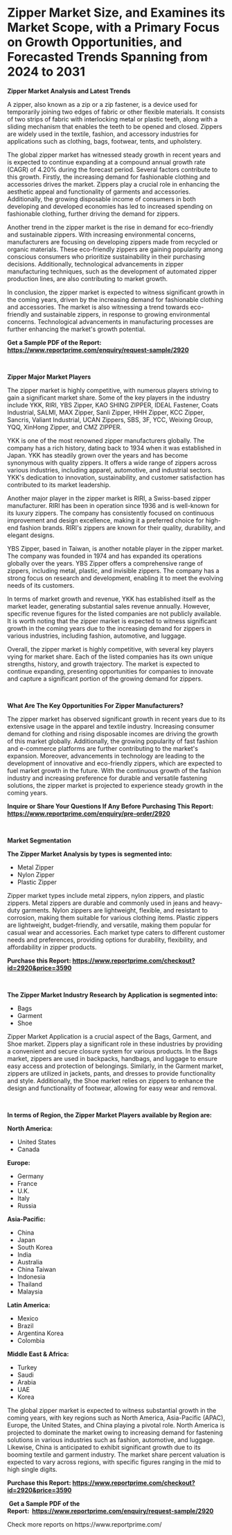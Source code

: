 <p><h1>Zipper Market Size, and Examines its Market Scope, with a Primary Focus on Growth Opportunities, and Forecasted Trends Spanning from 2024 to 2031</h1></p><p><strong>Zipper Market Analysis and Latest Trends</strong></p>
<p><p>A zipper, also known as a zip or a zip fastener, is a device used for temporarily joining two edges of fabric or other flexible materials. It consists of two strips of fabric with interlocking metal or plastic teeth, along with a sliding mechanism that enables the teeth to be opened and closed. Zippers are widely used in the textile, fashion, and accessory industries for applications such as clothing, bags, footwear, tents, and upholstery.</p><p>The global zipper market has witnessed steady growth in recent years and is expected to continue expanding at a compound annual growth rate (CAGR) of 4.20% during the forecast period. Several factors contribute to this growth. Firstly, the increasing demand for fashionable clothing and accessories drives the market. Zippers play a crucial role in enhancing the aesthetic appeal and functionality of garments and accessories. Additionally, the growing disposable income of consumers in both developing and developed economies has led to increased spending on fashionable clothing, further driving the demand for zippers.</p><p>Another trend in the zipper market is the rise in demand for eco-friendly and sustainable zippers. With increasing environmental concerns, manufacturers are focusing on developing zippers made from recycled or organic materials. These eco-friendly zippers are gaining popularity among conscious consumers who prioritize sustainability in their purchasing decisions. Additionally, technological advancements in zipper manufacturing techniques, such as the development of automated zipper production lines, are also contributing to market growth.</p><p>In conclusion, the zipper market is expected to witness significant growth in the coming years, driven by the increasing demand for fashionable clothing and accessories. The market is also witnessing a trend towards eco-friendly and sustainable zippers, in response to growing environmental concerns. Technological advancements in manufacturing processes are further enhancing the market's growth potential.</p></p>
<p><strong>Get a Sample PDF of the Report:&nbsp; <a href="https://www.reportprime.com/enquiry/request-sample/2920">https://www.reportprime.com/enquiry/request-sample/2920</a></strong></p>
<p>&nbsp;</p>
<p><strong>Zipper Major Market Players</strong></p>
<p><p>The zipper market is highly competitive, with numerous players striving to gain a significant market share. Some of the key players in the industry include YKK, RIRI, YBS Zipper, KAO SHING ZIPPER, IDEAL Fastener, Coats Industrial, SALMI, MAX Zipper, Sanli Zipper, HHH Zipper, KCC Zipper, Sancris, Valiant Industrial, UCAN Zippers, SBS, 3F, YCC, Weixing Group, YQQ, XinHong Zipper, and CMZ ZIPPER.</p><p>YKK is one of the most renowned zipper manufacturers globally. The company has a rich history, dating back to 1934 when it was established in Japan. YKK has steadily grown over the years and has become synonymous with quality zippers. It offers a wide range of zippers across various industries, including apparel, automotive, and industrial sectors. YKK's dedication to innovation, sustainability, and customer satisfaction has contributed to its market leadership.</p><p>Another major player in the zipper market is RIRI, a Swiss-based zipper manufacturer. RIRI has been in operation since 1936 and is well-known for its luxury zippers. The company has consistently focused on continuous improvement and design excellence, making it a preferred choice for high-end fashion brands. RIRI's zippers are known for their quality, durability, and elegant designs.</p><p>YBS Zipper, based in Taiwan, is another notable player in the zipper market. The company was founded in 1974 and has expanded its operations globally over the years. YBS Zipper offers a comprehensive range of zippers, including metal, plastic, and invisible zippers. The company has a strong focus on research and development, enabling it to meet the evolving needs of its customers.</p><p>In terms of market growth and revenue, YKK has established itself as the market leader, generating substantial sales revenue annually. However, specific revenue figures for the listed companies are not publicly available. It is worth noting that the zipper market is expected to witness significant growth in the coming years due to the increasing demand for zippers in various industries, including fashion, automotive, and luggage.</p><p>Overall, the zipper market is highly competitive, with several key players vying for market share. Each of the listed companies has its own unique strengths, history, and growth trajectory. The market is expected to continue expanding, presenting opportunities for companies to innovate and capture a significant portion of the growing demand for zippers.</p></p>
<p>&nbsp;</p>
<p><strong>What Are The Key Opportunities For Zipper Manufacturers?</strong></p>
<p><p>The zipper market has observed significant growth in recent years due to its extensive usage in the apparel and textile industry. Increasing consumer demand for clothing and rising disposable incomes are driving the growth of this market globally. Additionally, the growing popularity of fast fashion and e-commerce platforms are further contributing to the market's expansion. Moreover, advancements in technology are leading to the development of innovative and eco-friendly zippers, which are expected to fuel market growth in the future. With the continuous growth of the fashion industry and increasing preference for durable and versatile fastening solutions, the zipper market is projected to experience steady growth in the coming years.</p></p>
<p><strong>Inquire or Share Your Questions If Any Before Purchasing This Report: <a href="https://www.reportprime.com/enquiry/pre-order/2920">https://www.reportprime.com/enquiry/pre-order/2920</a></strong></p>
<p>&nbsp;</p>
<p><strong>Market Segmentation</strong></p>
<p><strong>The Zipper Market Analysis by types is segmented into:</strong></p>
<p><ul><li>Metal Zipper</li><li>Nylon Zipper</li><li>Plastic Zipper</li></ul></p>
<p><p>Zipper market types include metal zippers, nylon zippers, and plastic zippers. Metal zippers are durable and commonly used in jeans and heavy-duty garments. Nylon zippers are lightweight, flexible, and resistant to corrosion, making them suitable for various clothing items. Plastic zippers are lightweight, budget-friendly, and versatile, making them popular for casual wear and accessories. Each market type caters to different customer needs and preferences, providing options for durability, flexibility, and affordability in zipper products.</p></p>
<p><strong>Purchase this Report:&nbsp;<a href="https://www.reportprime.com/checkout?id=2920&price=3590">https://www.reportprime.com/checkout?id=2920&price=3590</a></strong></p>
<p>&nbsp;</p>
<p><strong>The Zipper Market Industry Research by Application is segmented into:</strong></p>
<p><ul><li>Bags</li><li>Garment</li><li>Shoe</li></ul></p>
<p><p>Zipper Market Application is a crucial aspect of the Bags, Garment, and Shoe market. Zippers play a significant role in these industries by providing a convenient and secure closure system for various products. In the Bags market, zippers are used in backpacks, handbags, and luggage to ensure easy access and protection of belongings. Similarly, in the Garment market, zippers are utilized in jackets, pants, and dresses to provide functionality and style. Additionally, the Shoe market relies on zippers to enhance the design and functionality of footwear, allowing for easy wear and removal.</p></p>
<p>&nbsp;</p>
<p><strong>In terms of Region, the Zipper Market Players available by Region are:</strong></p>
<p>
    <p> <strong> North America: </strong>
        <ul>
            <li>United States</li>
            <li>Canada</li>
        </ul>
        </p> 
    <p> <strong> Europe: </strong>
        <ul>
            <li>Germany</li>
            <li>France</li>
            <li>U.K.</li>
            <li>Italy</li>
            <li>Russia</li>
        </ul>
        </p> 
    <p> <strong> Asia-Pacific: </strong>
        <ul>
            <li>China</li>
            <li>Japan</li>
            <li>South Korea</li>
            <li>India</li>
            <li>Australia</li>
            <li>China Taiwan</li>
            <li>Indonesia</li>
            <li>Thailand</li>
            <li>Malaysia</li>
        </ul>
        </p> 
    <p> <strong> Latin America: </strong>
        <ul>
            <li>Mexico</li>
            <li>Brazil</li>
            <li>Argentina Korea</li>
            <li>Colombia</li>
        </ul>
        </p> 
    <p> <strong> Middle East & Africa: </strong>
        <ul>
            <li>Turkey</li>
            <li>Saudi</li>
            <li>Arabia</li>
            <li>UAE</li>
            <li>Korea</li>
        </ul>
    </p>
    </p>
<p><p>The global zipper market is expected to witness substantial growth in the coming years, with key regions such as North America, Asia-Pacific (APAC), Europe, the United States, and China playing a pivotal role. North America is projected to dominate the market owing to increasing demand for fastening solutions in various industries such as fashion, automotive, and luggage. Likewise, China is anticipated to exhibit significant growth due to its booming textile and garment industry. The market share percent valuation is expected to vary across regions, with specific figures ranging in the mid to high single digits.</p></p>
<p><strong>Purchase this Report: <a href="https://www.reportprime.com/checkout?id=2920&price=3590">https://www.reportprime.com/checkout?id=2920&price=3590</a></strong></p>
<p>&nbsp;<strong>Get a Sample PDF of the Report:&nbsp;&nbsp;<a href="https://www.reportprime.com/enquiry/request-sample/2920">https://www.reportprime.com/enquiry/request-sample/2920</a></strong></p>
<p><strong></strong></p>
<p>Check more reports on https://www.reportprime.com/</p>